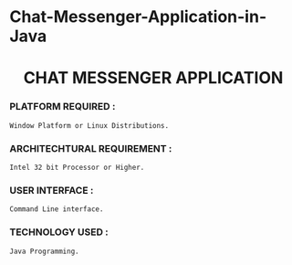 # Chat-Messenger-Application-in-Java
<div align = "center">
    <h1>CHAT MESSENGER APPLICATION</h1>
</div>

### PLATFORM REQUIRED : 
```
Window Platform or Linux Distributions.
```

### ARCHITECHTURAL REQUIREMENT : 
```
Intel 32 bit Processor or Higher.
```

### USER INTERFACE : 
```
Command Line interface.
```

### TECHNOLOGY USED : 
```
Java Programming.
```
